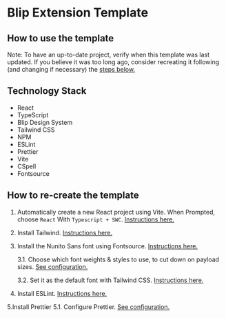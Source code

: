 # Blip Extension Template

## How to use the template

Note: To have an up-to-date project, verify when this template was last updated. If you believe it was too long ago, consider recreating it following (and changing if necessary) the [steps below.](#how-to-re-create-the-template)

## Technology Stack

- React
- TypeScript
- Blip Design System
- Tailwind CSS
- NPM
- ESLint
- Prettier
- Vite
- CSpell
- Fontsource

## How to re-create the template

1. Automatically create a new React project using Vite. When Prompted, choose `React` With `Typescript + SWC`.
   [Instructions here.](https://vitejs.dev/guide/#scaffolding-your-first-vite-project)

2. Install Tailwind. [Instructions here.](https://tailwindcss.com/docs/guides/vite)

3. Install the Nunito Sans font using Fontsource. [Instructions here.](https://fontsource.org/docs/getting-started)

   3.1. Choose which font weights & styles to use, to cut down on payload sizes. [See configuration.](./src/lib/fonts.ts)

   3.2. Set it as the default font with Tailwind CSS. [Instructions here.](https://tailwindcss.com/docs/font-family#customizing-the-default-font)

4. Install ESLint. [Instructions here.](https://eslint.org/docs/latest/use/getting-started)

5.Install Prettier
5.1. Configure Prettier. [See configuration.](./.prettierrc)
